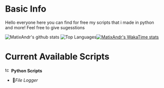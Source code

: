 # Basic Info

Hello everyone here you can find for free my scripts that i made in python and more! Feel free to give sugesstions

![MatixAndr's github stats](https://github-readme-stats.vercel.app/api?username=matixandr09&show_icons=true&theme=radical) ![Top Languages](https://github-readme-stats.vercel.app/api/top-langs/?username=matixandr09&hide_progress=false)[![MatixAndr's WakaTime stats](https://github-readme-stats.vercel.app/api/wakatime?username=matixandr09)](https://github.com/matixandr09/github-readme-stats)

# Current Available Scripts

<img src="https://cdn.discordapp.com/attachments/1174656852596903976/1174656875153866762/Bez_nazwy-1.png?ex=65686377&is=6555ee77&hm=fb9c06a56d067121eec3ba767c715cd1f13bb0b1167df48b6974caa08b3eef5a" width="16" height="16" alt="tcp"> **Python Scripts**
  - 📰*File Logger*
